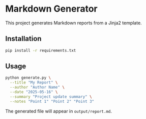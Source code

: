 # Markdown Generator

This project generates Markdown reports from a Jinja2 template.

## Installation

```bash
pip install -r requirements.txt
```

## Usage

```bash
python generate.py \
  --title "My Report" \
  --author "Author Name" \
  --date "2025-05-16" \
  --summary "Project update summary" \
  --notes "Point 1" "Point 2" "Point 3"
```

The generated file will appear in `output/report.md`.
